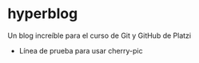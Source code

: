 # hyperblog

Un blog increíble para el curso de Git y GitHub de Platzi

- Línea de prueba para usar cherry-pic
